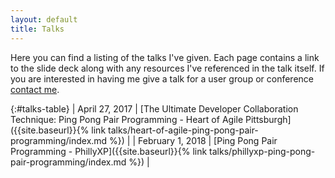 ```yaml
---
layout: default
title: Talks 
---
```


Here you can find a listing of the talks I've given. Each page contains a link to the slide deck along with any resources I've referenced in the talk itself. If you are interested in having me give a talk for a user group or conference [contact me]({{site.baseurl}}/#contact).

{:#talks-table}
| April 27, 2017 | [The Ultimate Developer Collaboration Technique: Ping Pong Pair Programming - Heart of Agile Pittsburgh]({{site.baseurl}}{%  link talks/heart-of-agile-ping-pong-pair-programming/index.md %}) |
| February 1, 2018 | [Ping Pong Pair Programming - PhillyXP]({{site.baseurl}}{% link talks/phillyxp-ping-pong-pair-programming/index.md %}) |